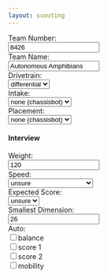 ```yaml
---
layout: scouting
---
```



<form>
  <div class="form-label"><label>Team Number:</label></div><div><input name="team_num" value="8426" /></div>
  <div class="form-label"><label>Team Name:</label></div><div><input name="team_name" value="Autonomous Amphibians" /></div>
  <div class="form-label"><label>Drivetrain:</label></div><div><select name="bot_drivetrain" value="differential">
          <option>differential</option><option>swerve</option> <option>mecanum</option> <option>other</option> 
       </select></div>
<div class="form-label"><label>Intake:</label></div><div><select name="bot_intake" value="rollers">
    <option>none (chassisbot)</option><option>rollers</option><option>gripper</option> <option>gripper+rollers</option> <option>other</option> 
</select></div>
<div class="form-label"><label>Placement:</label></div><div><select name="bot_placement" value="differential">
    <option>none (chassisbot)</option><option>linkage</option><option>elevator</option> <option>arm</option> <option>other</option> 
</select></div>
<h4>Interview</h4><div></div>
<div class="form-label"><label>Weight:</label></div><div><input name="bot_weight" value="120"></div>

<div class="form-label"><label>Speed:</label></div><div><select name="bot_placement" value="differential">
    <option>unsure</option><option>&lt; 7 m/s (crosses in 10s)</option><option>7-13 m/s (crosses in 7s)</option><option>13+ m/s (crosses in 4-6s)</option>
</select></div>

<div class="form-label"><label>Expected Score:</label></div><div><select name="bot_placement" value="differential">
    <option>unsure</option><option>1-2</option><option>3-4</option><option>5-7</option><option>8+</option>
</select></div>


<div class="form-label"><label>Smallest Dimension:</label></div><div><input name="bot_dimension" value="26"></div>
<div class="form-label">Auto:</div><div>
    <input type="checkbox" name="bot_auto_balance" value="26"><label>balance</label><br />
    <input type="checkbox" name="bot_auto_score_1" value="26"><label>score 1</label><br />
    <input type="checkbox" name="bot_auto_score_2" value="26"><label>score 2</label><br />
    <input type="checkbox" name="bot_auto_mobility" value="26"><label>mobility</label><br />
</div>



</form>